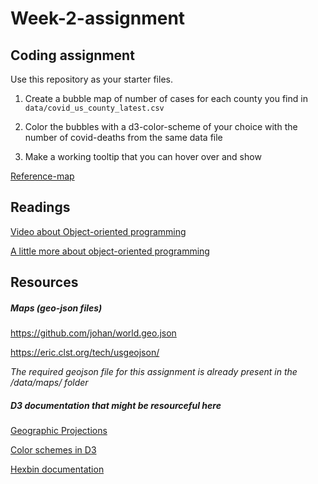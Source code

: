 # Week-2-assignment

## Coding assignment
Use this repository as your starter files.

1. Create a bubble map of number of cases for each county you find in `data/covid_us_county_latest.csv`

2. Color the bubbles with a d3-color-scheme of your choice with the number of covid-deaths from the same data file

3. Make a working tooltip that you can hover over and show 

[Reference-map](https://atrg5430-spring-2021.github.io/Week-2/)

## Readings

[Video about Object-oriented programming](https://www.youtube.com/watch?v=pTB0EiLXUC8)

[A little more about object-oriented programming](https://developer.mozilla.org/en-US/docs/Learn/JavaScript/Objects/Object-oriented_JS)

## Resources

##### Maps (geo-json files)

https://github.com/johan/world.geo.json

https://eric.clst.org/tech/usgeojson/

_The required geojson file for this assignment is already present in the /data/maps/ folder_

##### D3 documentation that might be resourceful here

[Geographic Projections](https://github.com/d3/d3-geo/blob/v2.0.0/README.md#projections)

[Color schemes in D3](https://github.com/d3/d3-scale-chromatic/tree/v2.0.0)

[Hexbin documentation](https://github.com/d3/d3-hexbin)
